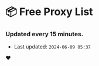 # :package: Free Proxy List
### Updated every 15 minutes.

- Last updated: `2024-06-09 05:37`

:heart:
